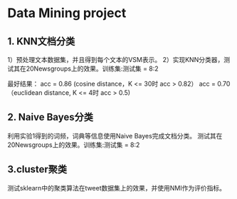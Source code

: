 # Data Mining project

## 1. KNN文档分类

1）预处理文本数据集，并且得到每个文本的VSM表示。
2）实现KNN分类器，测试其在20Newsgroups上的效果。训练集:测试集 = 8:2

最好结果：
acc = 0.86 (cosine distance，K <= 30时 acc > 0.82）
acc = 0.70（euclidean distance, K <= 4时 acc > 0.5)


## 2. Naive Bayes分类
利用实验1得到的词频，词典等信息使用Naive Bayes完成文档分类。
测试其在20Newsgroups上的效果。训练集:测试集 = 8:2

## 3.cluster聚类
测试sklearn中的聚类算法在tweet数据集上的效果，并使用NMI作为评价指标。
